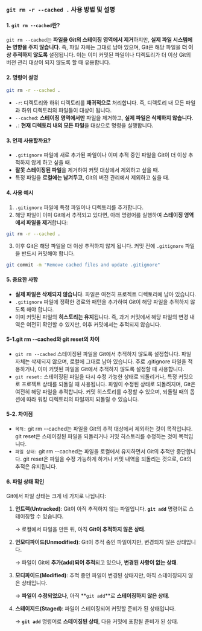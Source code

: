 ### `git rm -r --cached .` 사용 방법 및 설명

#### 1. `git rm --cached`란?
`git rm --cached`는 **파일을 Git의 스테이징 영역에서 제거**하지만, **실제 파일 시스템에는 영향을 주지 않습니다**. 즉, 파일 자체는 그대로 남아 있으며, Git은 해당 파일을 **더 이상 추적하지 않도록** 설정됩니다. 이는 이미 커밋된 파일이나 디렉토리가 더 이상 Git의 버전 관리 대상이 되지 않도록 할 때 유용합니다.

#### 2. 명령어 설명
```bash
git rm -r --cached .
```

- `-r`: 디렉토리와 하위 디렉토리를 **재귀적으로** 처리합니다. 즉, 디렉토리 내 모든 파일과 하위 디렉토리의 파일들이 대상이 됩니다.
- `--cached`: **스테이징 영역에서만** 파일을 제거하고, **실제 파일은 삭제하지 않습니다**.
- `.`: **현재 디렉토리 내의 모든 파일**을 대상으로 명령을 실행합니다.

#### 3. 언제 사용할까요?
- `.gitignore` 파일에 새로 추가된 파일이나 이미 추적 중인 파일을 Git이 더 이상 추적하지 않게 하고 싶을 때.
- **잘못 스테이징된 파일**을 제거하여 커밋 대상에서 제외하고 싶을 때.
- 특정 파일을 **로컬에는 남겨두고**, Git의 버전 관리에서 제외하고 싶을 때.

#### 4. 사용 예시
1. `.gitignore` 파일에 특정 파일이나 디렉토리를 추가합니다.
2. 해당 파일이 이미 Git에서 추적되고 있다면, 아래 명령어를 실행하여 **스테이징 영역에서 파일을 제거**합니다:

```bash
git rm -r --cached .
```

3. 이후 Git은 해당 파일을 더 이상 추적하지 않게 됩니다. 커밋 전에 `.gitignore` 파일을 반드시 커밋해야 합니다.

```bash
git commit -m "Remove cached files and update .gitignore"
```

#### 5. 중요한 사항
- **실제 파일은 삭제되지 않습니다**. 파일은 여전히 프로젝트 디렉토리에 남아 있습니다.
- `.gitignore` 파일에 정확한 경로와 패턴을 추가하여 Git이 해당 파일을 추적하지 않도록 해야 합니다.
- 이미 커밋된 파일의 **히스토리는 유지**됩니다. 즉, 과거 커밋에서 해당 파일의 변경 내역은 여전히 확인할 수 있지만, 이후 커밋에서는 추적되지 않습니다.
#### 5-1.git rm --cached와 git reset의 차이
- `git rm --cached`
스테이징된 파일을 Git에서 추적하지 않도록 설정합니다.
파일 자체는 삭제되지 않으며, 로컬에 그대로 남아 있습니다.
주로 .gitignore 파일을 적용하거나, 이미 커밋된 파일을 Git에서 추적하지 않도록 설정할 때 사용합니다.
- `git reset:`
스테이징된 파일을 다시 수정 가능한 상태로 되돌리거나, 특정 커밋으로 프로젝트 상태를 되돌릴 때 사용됩니다.
파일이 수정된 상태로 되돌려지며, Git은 여전히 해당 파일을 추적합니다.
커밋 히스토리를 수정할 수 있으며, 되돌릴 때의 옵션에 따라 워킹 디렉토리의 파일까지 되돌릴 수 있습니다.
#### 5-2. 차이점
- `목적:`
git rm --cached는 파일을 Git의 추적 대상에서 제외하는 것이 목적입니다.
git reset은 스테이징된 파일을 되돌리거나 커밋 히스토리를 수정하는 것이 목적입니다.
- `파일 상태:`
git rm --cached는 파일을 로컬에서 유지하면서 Git의 추적만 중단합니다.
git reset은 파일을 수정 가능하게 하거나 커밋 내역을 되돌리는 것으로, Git의 추적은 유지됩니다.

#### 6. 파일 상태 확인
Git에서 파일 상태는 크게 네 가지로 나뉩니다:
1. **언트랙(Untracked)**: Git이 아직 추적하지 않는 파일입니다. **`git add`** 명령어로 스테이징할 수 있습니다.

   → 로컬에서 파일을 만든 뒤, 아직 **Git이 추적하지 않은 상태**.

2. **언모디파이드(Unmodified)**: Git이 추적 중인 파일이지만, 변경되지 않은 상태입니다.

   → 파일이 Git에 **추가(add)되어 추적**되고 있으나, **변경된 사항이 없는 상태**.

3. **모디파이드(Modified)**: 추적 중인 파일이 변경된 상태지만, 아직 스테이징되지 않은 상태입니다.

   → **파일이 수정되었으나**, 아직 **`git add`**로 **스테이징하지 않은 상태**.

4. **스테이지드(Staged)**: 파일이 스테이징되어 커밋할 준비가 된 상태입니다.

   → **`git add`** 명령어로 **스테이징된 상태**, 다음 커밋에 포함될 준비가 된 상태.



